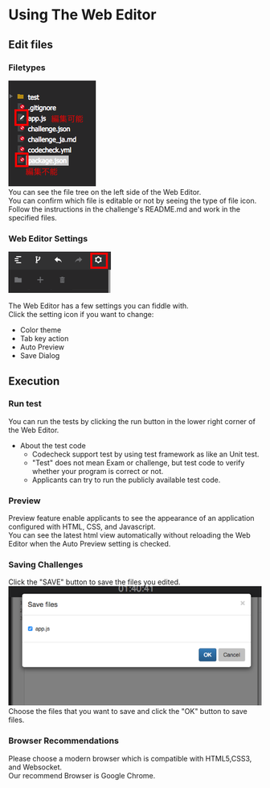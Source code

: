 
#  Using The Web Editor

## Edit files
### Filetypes
![イメージ10](images/s10.png)  
You can see the file tree on the left side of the Web Editor.  
You can confirm which file is editable or not by seeing the type of file icon.  
Follow the instructions in the challenge's README.md and work in the specified files.

### Web Editor Settings
![イメージ9](images/s9.png)  

The Web Editor has a few settings you can fiddle with.  
Click the setting icon if you want to change:
* Color theme
* Tab key action
* Auto Preview
* Save Dialog

## Execution
### Run test
You can run the tests by clicking the run button in the lower right corner of the Web Editor.
- About the test code
  - Codecheck support test by using test framework as like an Unit test.
  - "Test" does not mean Exam or challenge, but test code to verify whether your program is correct or not.  
  - Applicants can try to run the publicly available test code.

### Preview
Preview feature enable applicants to see the appearance of an application configured with HTML, CSS, and Javascript.  
You can see the latest html view automatically without reloading the Web Editor when the Auto Preview setting is checked.

### Saving Challenges
Click the "SAVE" button to save the files you edited.  
![イメージ13](images/s13.png)  
Choose the files that you want to save and click the "OK" button to save files.

### Browser Recommendations
Please choose a modern browser which is compatible with HTML5,CSS3, and Websocket.  
Our recommend Browser is Google Chrome.
